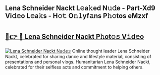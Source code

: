 ## Lena Schneider Nackt L𝚎a𝚔ed N𝚞𝚍e - Part-Xd9 Vi𝚍𝚎o L𝚎a𝚔s - H𝚘𝚝 O𝚗𝚕yf𝚊ns P𝚑𝚘tos eMzxf

# <h2><a href="http://kf7kbl.oniu.top/?m=Lena+Schneider+Nackt">🔗👉 🔴 Lena Schneider Nackt P𝚑ot𝚘𝚜 V𝚒d𝚎o</a></h2>

[![Lena Schneider Nackt Nu𝚍e𝚜](https://i.imgur.com/0qMVB7G.gif)](http://kf7kbl.oniu.top/?m=Lena+Schneider+Nackt)
Online thought leader Lena Schneider Nackt, celebrated for sharing dance and lifestyle material, consisting of presentations and personal vlogs. Humanitarian Lena Schneider Nackt, celebrated for their selfless acts and commitment to helping others.  
